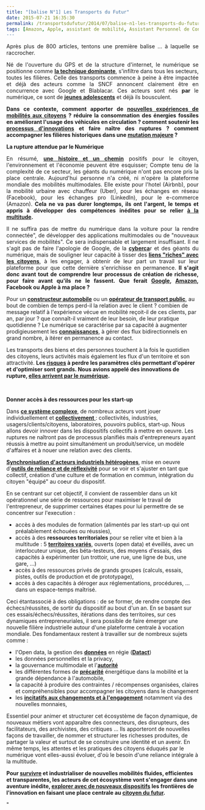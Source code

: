 ```yaml
---
title: "[balise N°1] Les Transports du Futur"
date: 2015-07-21 16:35:30
permalink: /transportsdufutur/2014/07/balise-n1-les-transports-du-futur.htmlAmazon|Apple|assistant
tags: [Amazon, Apple, assistant de mobilité, Assistant Personnel de Consommation, citoyen, collectivité, commuter, confiance, connectivité, covoiturage, donnée data, données réelles, economie circulaire, économie de l'expérience, économie du quaternaire, économie fonctionnalité, Efficacité énergétique, google, gouvernance, holoptisme, innovation, intelligence collective, internet, living lab, marchandises, monnaie complémentaire, multimodes, partage de données, Service de mobilité, véhicule propre, waze]
---
```


<p style="text-align: justify">Après plus de 800 articles, tentons une première balise ... à laquelle se raccrocher.</p> <p style="text-align: justify">Né de l'ouverture du GPS et de la structure d'internet, le numérique se positionne comme <a href="https://gabrielplassat.github.io/transportsdufutur/2012/12/pour-une-approche-culturelle-des-mobilites-numeriques.html" target="_blank"><strong>la technique dominante</strong></a>, s'infiltre dans tous les secteurs, toutes les filières. Celle des transports commence à peine à être impactée et déjà des acteurs comme la SNCF annoncent clairement être en concurrence avec Google et Blablacar. Ces acteurs sont nés <strong>par</strong> le numérique, ce sont de <a href="https://gabrielplassat.github.io/transportsdufutur/2014/05/parce-que-les-formes-dautopartage-actuelles-sont-encore-tres-jeunes.html" target="_blank"><strong>jeunes adolescents</strong></a> et déjà ils bousculent.</p> <p style="text-align: justify"><strong>Dans ce contexte, comment apporter de <a href="https://gabrielplassat.github.io/transportsdufutur/2011/10/le-consommateur-du-futur-revolution.html" target="_blank">nouvelles expériences de mobilités aux citoyens</a> ? réduire la consommation des énergies fossiles en améliorant l'usage des véhicules en circulation ? comment soutenir les <a href="https://gabrielplassat.github.io/transportsdufutur/2012/03/metanote-13-les-innovations-cles-dans-les-transports-les-services-de-mobilites-et-les-chaines-logist.html" target="_blank">processus d'innovations</a> et faire naître des ruptures ? comment accompagner les filières historiques dans une <a href="https://gabrielplassat.github.io/transportsdufutur/2014/04/mobilites-mutations-synthese.html" target="_blank">mutation majeure</a> ?</strong></p>   <!--more-->  <p style="text-align: justify"><strong><strong>La rupture attendue par le Numérique</strong></strong></p> <p style="text-align: justify">En résumé, <a href="https://gabrielplassat.github.io/transportsdufutur/2012/11/contribution-de-lademe-aux-visions-energetiques-2030-2050.html" target="_blank"><strong>une histoire et un chemin</strong></a> positifs pour le citoyen, l'environnement et l'économie peuvent être esquisser; Compte tenu de la complexité de ce secteur, les géants du numérique n'ont pas encore pris la place centrale. Aujourd'hui personne n'a créé, ni n'opère la plateforme mondiale des mobilités multimodales. Elle existe pour l'hotel (Airbnb), pour la mobilité urbaine avec chauffeur (Uber), pour les échanges en réseau (Facebook), pour les échanges pro (LinkedIn), pour le e-commerce (Amazon). <strong>Cela ne va pas durer longtemps, ils ont l'argent, le temps et appris à développer des compétences inédites pour se relier <a href="https://gabrielplassat.github.io/transportsdufutur/2013/02/les-transports-a-lage-de-la-multitude.html" target="_blank">à la multitude</a>.</strong></p> <p style="text-align: justify">Il ne suffira pas de mettre du numérique dans la voiture pour la rendre connectée", de développer des applications multimodales ou de "nouveaux services de mobilités". Ce sera indispensable et largement insuffisant. Il ne s'agit pas de faire l'apologie de Google, de la <a href="https://gabrielplassat.github.io/transportsdufutur/2014/04/metanote-20-la-voiture-sans-conducteur-la-chimere.html"" target=""_blank""><strong>cyberca</strong></a>r et des géants du numérique, mais de souligner leur capacité à tisser des <a href="https://gabrielplassat.github.io/transportsdufutur/2012/08/apres-lobjet-le-service-puis-lexperience-viendra-ensuite-la-transformation-de-soi-le-citoyen-sera-au.html"" target=""_blank""><strong>liens "riches" avec les citoyens</strong></a>, à les engager, à obtenir de leur part un travail sur leur plateforme pour que cette dernière s'enrichisse en permanence. <strong>Il s'agit donc avant tout de comprendre leur processus de création de richesse, pour faire avant qu'ils ne le fassent. Que ferait <a href="https://gabrielplassat.github.io/transportsdufutur/2011/07/google-mobility-service-et-si-nous-le-faisions-sans-attendre-.html"" target=""_blank"">Google</a>, <a href="https://gabrielplassat.github.io/transportsdufutur/2011/08/lavenir-de-lenergie-dans-les-transports-amazon-energy-service.html"" target=""_blank"">Amazon</a>, Facebook ou Apple à ma place ?</strong></p> <p style=""text-align: justify"">Pour un <a href="https://gabrielplassat.github.io/transportsdufutur/2012/07/lavenir-de-lautomobile.html"" target=""_blank""><strong>constructeur automobile</strong></a> ou un <a href="https://gabrielplassat.github.io/transportsdufutur/2013/05/metanote-n15-lavenir-des-operateurs-de-transports-publics.html"" target=""_blank""><strong>opérateur de transport public</strong></a>, au bout de combien de temps perd-il la relation avec le client ? combien de message relatif à l'expérience vécue en mobilité reçoit-il de ces clients, par an, par jour ? que connaît-il vraiment de leur besoin, de leur pratique quotidienne ? Le numérique se caractérise par sa capacité à augmenter prodigieusement les <a href="https://gabrielplassat.github.io/transportsdufutur/2011/09/nous-entrons-dans-lage-de-la-connaissance-des-mobilites.html"" target=""_blank""><strong>connaissances</strong></a>, à gérer des flux bidirectionnels en grand nombre, à itérer en permanence au contact.</p> <p style=""text-align: justify"">Les transports des biens et des personnes touchent à la fois le quotidien des citoyens, leurs activités mais également les flux d'un territoire et son attractivité. <strong>Les <a href="https://gabrielplassat.github.io/transportsdufutur/2012/06/organiser-des-crash-tests-energetiques-pour-les-territoires.html"" target=""_blank"">risques</a> à perdre les paramètres clés permettant d'opérer et d'optimiser sont grands. Nous avions appelé des innovations de rupture, <a href="https://gabrielplassat.github.io/transportsdufutur/2013/08/metanote-17-la-mutation-numerique-nengendre-pas-seulement-de-nouveaux-moyens-de-transports-elle-modi.html"" target=""_blank"">elles arrivent par le numérique</a>. <br /></strong></p> <p style=""text-align: justify""> </p> <p style=""text-align: justify""><strong>Donner accès à des ressources pour les start-up</strong></p> <p style=""text-align: justify"">Dans <a href="https://gabrielplassat.github.io/transportsdufutur/2011/04/metanote-tdf-11-transports-mobilites-introduction-a-la-pensee-complexe.html"" target=""_blank""><strong>ce système complexe</strong></a>, de nombreux acteurs vont jouer individuellement et <a href="https://gabrielplassat.github.io/transportsdufutur/2010/06/metanote-tdf-6-quelle-plate-forme-pour-concevoir-et-realiser-le-premier-systeme-de-mobilite-20.html"" target=""_blank""><strong>collectivement</strong> </a>: collectivités, industries, usagers/clients/citoyens, laboratoires, pouvoirs publics, start-up. Nous allons devoir innover dans les dispositifs collectifs à mettre en oeuvre. Les ruptures ne naîtront pas de processus planifiés mais d'entrepreneurs ayant réussis à mettre au point simultanément un produit/service, un modèle d'affaires et à nouer une relation avec des clients.</p> <p style=""text-align: justify""><a href="https://gabrielplassat.github.io/transportsdufutur/2013/11/de-la-pfa-a-la-plate-forme-des-nouvelles-immobilites.html"" target=""_blank""><strong>Synchronisation d'acteurs industriels hétérogènes</strong></a>, mise en oeuvre d'<a href="https://gabrielplassat.github.io/transportsdufutur/2014/03/devenir-reflexif.html"" target=""_blank""><strong>outils de reliance et de réflexivité</strong></a> pour se voir et s'ajuster en tant que collectif, création d'une culture et de formation en commun, intégration du citoyen "équipé" au coeur du dispositif.</p> <p style=""text-align: justify"">En se centrant sur cet objectif, il convient de rassembler dans un kit opérationnel une série de ressources pour maximiser le travail de l'entrepreneur, de supprimer certaines étapes pour lui permettre de se concentrer sur l'execution :</p> <ul style=""text-align: justify""> <li>accès à des modules de formation (alimentés par les start-up qui ont préalablement échouées ou réussies),</li> <li>accès à des <strong>ressources territoriales</strong> pour se relier vite et bien à la multitude : 5 <strong><a href="https://gabrielplassat.github.io/transportsdufutur/2011/03/et-si-certains-territoires-reussissaient-a-attirer-linnovation-a-devenir-le-parfait-laboratoire-viva.html"" target=""_blank"">territoires variés</a></strong>, ouverts (open data) et éveillés, avec un interlocuteur unique, des béta-testeurs, des moyens d'essais, des capacités à expérimenter (un trottoir, une rue, une ligne de bus, une gare, ...)</li> <li>accès à des ressources privés de grands groupes (calculs, essais, pistes, outils de production et de prototypage),</li> <li>accès à des capacités à déroger aux réglementations, procédures, ... dans un espace-temps maîtrisé.</li> </ul> <p style=""text-align: justify"">Ceci étantassocié à des obligations : de se former, de rendre compte des échecs/réussites, de sortir du dispositif au bout d'un an. En se basant sur ces essais/échecs/réussites, itérations dans des territoires, sur ces dynamiques entrepreneuriales, il sera possible de faire émerger une nouvelle filière industrielle autour d'une plateforme centrale à vocation mondiale. Des fondamentaux restent à travailler sur de nombreux sujets comme :</p> <ul> <li>l'Open data, la gestion des <a href="https://gabrielplassat.github.io/transportsdufutur/2010/09/metanote-tdf-7-la-donnee-enjeu-strategique-des-mobilites-multimodales-quelles-perspectives.html"" target=""_blank""><strong>données</strong></a> en régie (<a href=""http://www.datact.fr/"" target=""_blank""><strong>Datact</strong></a>)</li> <li>les données personnelles et la privacy,</li> <li>la gouvernance multimodale et l'<a href="https://gabrielplassat.github.io/transportsdufutur/2011/03/lapport-des-tic-dans-les-transports-vers-le-citoyen-mais-egalement-vers-lautorite.html"" target=""_blank""><strong>autorité</strong></a></li> <li>les différentes formes de <a href="https://gabrielplassat.github.io/transportsdufutur/?s=precarite"" target=""_blank""><strong>précarité</strong></a> énergétique dans la mobilité et la grande dépendance à l'automobile,</li> <li>la capacité à produire des contraintes / récompenses organisées, claires et compréhensibles pour accompagner les citoyens dans le changement</li> <li>les <a href="https://gabrielplassat.github.io/transportsdufutur/2014/03/du-changement-de-comportement-a-lengagement-citoyen.html"" target=""_blank""><strong>incitatifs aux changements et à l'engagement</strong></a> notamment via des nouvelles monnaies,</li> </ul> <p style=""text-align: justify"">Essentiel pour animer et structurer cet écosystème de façon dynamique, de nouveaux métiers vont apparaître des connecteurs, des disrupteurs, des facilitateurs, des archivistes, des critiques ... Ils apporteront de nouvelles façons de travailler, de nommer et structurer les richesses produites, de partager la valeur et surtout de se construire une identité et un avenir. En même temps, les attentes et les pratiques des citoyens éduqués par le numérique vont elles-aussi évoluer, d'où le besoin d'une reliance intégrale à la multitude.</p> <p style=""text-align: justify""><strong>Pour <a href="https://gabrielplassat.github.io/transportsdufutur/2013/10/nous-echouerons-probablement-a-faire-muter-notre-systeme-de-mobilite.html"" target=""_blank"">survivre</a> et industrialiser de nouvelles mobilités fluides, efficientes et transparentes, les acteurs de cet écosystème vont s'engager dans une aventure inédite, <a href="https://gabrielplassat.github.io/transportsdufutur/2013/10/les-nouveaux-dispositifs-dinnovations-collectifs.html"" target=""_blank"">explorer avec de nouveaux dispositifs</a> les frontières de l'innovation en faisant une place centrale au <a href="https://gabrielplassat.github.io/transportsdufutur/2013/12/quelles-sont-les-evolutions-a-venir-de-nos-structures-familiales-de-nos-communautes-et-donc-de-nous.html"" target=""_blank"">citoyen du futur</a>.</strong></p>"
